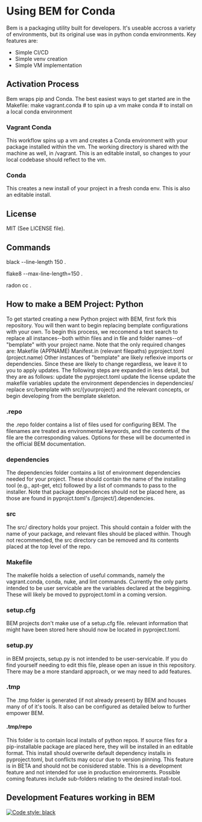 # Using BEM for Conda
Bem is a packaging utility built for developers. It's useable accross a variety of environments, but its original use was in python conda environments. Key features are:
 - Simple CI/CD
 - Simple venv creation
 - Simple VM implementation

## Activation Process
Bem wraps pip and Conda. The best easiest ways to get started are in the Makefile:
make vagrant.conda # to spin up a vm
make conda # to install on a local conda environment

### Vagrant Conda
This workflow spins up a vm and creates a Conda environment with your package installed within the vm. The working directory is shared with the machine as well, in /vagrant.
This is an editable install, so changes to your local codebase should reflect to the vm.

### Conda
This creates a new install of your project in a fresh conda env. This is also an editable install.

## License

MIT (See LICENSE file).

## Commands

black --line-length 150 .

flake8 --max-line-length=150 .

radon cc .

## How to make a BEM Project: Python

To get started creating a new Python project with BEM, first fork this repository. You will then want to begin replacing bemplate configurations with your own.
To begin this process, we reccomend a text search to replace all instances--both within files and in file and folder names--of "bemplate" with your project name. Note that the only required changes are:
Makefile (APPNAME)
Manifest.in (relevant filepaths)
pyproject.toml (project.name)
Other instances of "bemplate" are likely reflexive imports or dependencies. Since these are likely to change regardless, we leave it to you to apply updates.
The following steps are expanded in less detail, but they are as follows:
update the pyproject.toml
update the license
update the makefile variables
update the environment dependencies in dependencies/
replace src/bemplate with src/{yourproject} and the relevant concepts, or begin developing from the bemplate skeleton.

### .repo
the .repo folder contains a list of files used for configuring BEM. The filenames are treated as environmental keywords, and the contents of the file are the corresponding values. Options for these will be documented in the official BEM documentation.

### dependencies
The dependencies folder contains a list of environment dependencies needed for your project. These should contain the name of the installing tool (e.g., apt-get, etc) followed by a list of commands to pass to the installer. Note that package dependences should not be placed here, as those are found in pyprojct.toml's /[project/].dependencies.

### src
The src/ directory holds your project. This should contain a folder with the name of your package, and relevant files should be placed within.
Though not recommended, the src directory can be removed and its contents placed at the top level of the repo.

### Makefile
The makefile holds a selection of useful commands, namely the vagrant.conda, conda, nuke, and lint commands. Currently the only parts intended to be user servicable are the variables declared at the beggining. These will likely be moved to pyproject.toml in a coming version.

### setup.cfg
BEM projects don't make use of a setup.cfg file. relevant information that might have been stored here should now be located in pyproject.toml.

### setup.py
in BEM projects, setup.py is not intended to be user-servicable. If you do find yourself needing to edit this file, please open an issue in this repository. There may be a more standard approach, or we may need to add features.

### .tmp
The .tmp folder is generated (if not already present) by BEM and houses many of of it's tools. It also can be configured as detailed below to further empower BEM.

#### .tmp/repo
This folder is to contain local installs of python repos. If source files for a pip-installable package are placed here, they will be installed in an editable format. This install should overwrite default dependency installs in pyproject.toml, but conflicts may occur due to version pinning. 
This feature is in BETA and should not be conisidered stable.
This is a development feature and not intended for use in production environments.
Possible coming features include sub-folders relating to the desired install-tool. 

## Development Features working in BEM


[![Code style: black](https://img.shields.io/badge/code%20style-black-000000.svg)](https://github.com/psf/black)